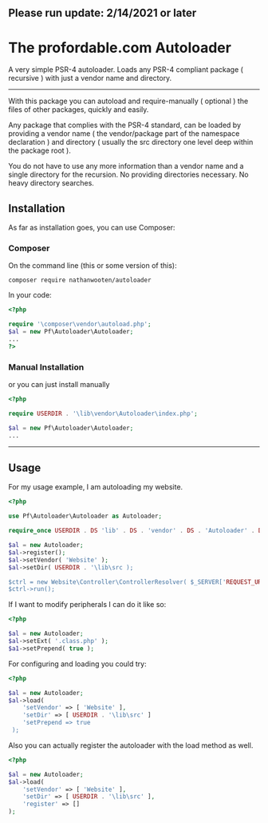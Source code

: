 
## Please run update: 2/14/2021 or later

# The profordable.com Autoloader
A very simple PSR-4 autoloader. Loads any PSR-4 compliant package ( recursive ) with just a vendor name and directory.

---
With this package you can autoload and require-manually ( optional ) the files of other packages, quickly and easily.

Any package that complies with the PSR-4 standard, can be loaded by providing a vendor name ( the vendor/package part of the namespace declaration ) and directory ( usually the src directory one level deep within the package root ).

You do not have to use any more information than a vendor name and a single directory for the recursion. No providing directories necessary. No heavy directory searches.

## Installation

As far as installation goes, you can use Composer:

### Composer

On the command line (this or some version of this):

```
composer require nathanwooten/autoloader
```

In your code:

```php
<?php

require '\composer\vendor\autoload.php';
$al = new Pf\Autoloader\Autoloader;
...
?>
```

### Manual Installation

or you can just install manually

```php
<?php

require USERDIR . '\lib\vendor\Autoloader\index.php';

$al = new Pf\Autoloader\Autoloader;
...
```

---

## Usage

For my usage example, I am autoloading my website.

```php
<?php

use Pf\Autoloader\Autoloader as Autoloader;

require_once USERDIR . DS 'lib' . DS . 'vendor' . DS . 'Autoloader' . DS . 'src' . DS . 'index.php';

$al = new Autoloader;
$al->register();
$al->setVendor( 'Website' );
$al->setDir( USERDIR . '\lib\src );

$ctrl = new Website\Controller\ControllerResolver( $_SERVER['REQUEST_URI'] );
$ctrl->run();
```

If I want to modify peripherals I can do it like so:

```php
<?php

$al = new Autoloader;
$al->setExt( '.class.php' );
$a1->setPrepend( true );
```

For configuring and loading you could try:
```php
<?php

$al = new Autoloader;
$al->load(
    'setVendor' => [ 'Website' ],
    'setDir' => [ USERDIR . '\lib\src' ]
    'setPrepend => true
 );
```

Also you can actually register the autoloader with the load method as well.

```php
<?php

$al = new Autoloader;
$al->load(
    'setVendor' => [ 'Website' ],
    'setDir' => [ USERDIR . '\lib\src' ],
    'register' => []
);
